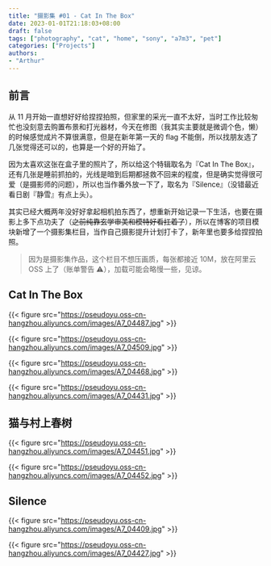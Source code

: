 ```yaml
---
title: "摄影集 #01 - Cat In The Box"
date: 2023-01-01T21:18:03+08:00
draft: false
tags: ["photography", "cat", "home", "sony", "a7m3", "pet"]
categories: ["Projects"]
authors:
- "Arthur"
---
```


## 前言

从 11 月开始一直想好好给捏捏拍照，但家里的采光一直不太好，当时工作比较匆忙也没刻意去购置布景和打光器材，今天在修图（我其实主要就是微调个色，懒）的时候感觉成片不算很满意，但是在新年第一天的 flag 不能倒，所以找朋友选了几张觉得还可以的，也算是一个好的开始了。

因为太喜欢这张在盒子里的照片了，所以给这个特辑取名为『Cat In The Box』，还有几张是睡前抓拍的，光线是暗到后期都拯救不回来的程度，但是确实觉得很可爱（是摄影师的问题），所以也当作番外放一下了，取名为『Silence』（没错最近看日剧『静雪』有点上头）。

其实已经大概两年没好好拿起相机拍东西了，想重新开始记录一下生活，也要在摄影上多下点功夫了（~~之前纯靠玄学审美和模特好看扛着了~~），所以在博客的项目模块新增了一个摄影集栏目，当作自己摄影提升计划打卡了，新年里也要多给捏捏拍照。

> 因为是摄影集作品，这个栏目不想压画质，每张都接近 10M，放在阿里云 OSS 上了（账单警告 ⚠️），加载可能会略慢一些，见谅。

## Cat In The Box

{{< figure src="https://pseudoyu.oss-cn-hangzhou.aliyuncs.com/images/A7_04487.jpg" >}}

{{< figure src="https://pseudoyu.oss-cn-hangzhou.aliyuncs.com/images/A7_04509.jpg" >}}

{{< figure src="https://pseudoyu.oss-cn-hangzhou.aliyuncs.com/images/A7_04468.jpg" >}}

{{< figure src="https://pseudoyu.oss-cn-hangzhou.aliyuncs.com/images/A7_04431.jpg" >}}

## 猫与村上春树

{{< figure src="https://pseudoyu.oss-cn-hangzhou.aliyuncs.com/images/A7_04451.jpg" >}}

{{< figure src="https://pseudoyu.oss-cn-hangzhou.aliyuncs.com/images/A7_04452.jpg" >}}

## Silence

{{< figure src="https://pseudoyu.oss-cn-hangzhou.aliyuncs.com/images/A7_04409.jpg" >}}

{{< figure src="https://pseudoyu.oss-cn-hangzhou.aliyuncs.com/images/A7_04427.jpg" >}}
